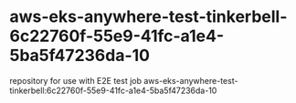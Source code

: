 # aws-eks-anywhere-test-tinkerbell-6c22760f-55e9-41fc-a1e4-5ba5f47236da-10
repository for use with E2E test job aws-eks-anywhere-test-tinkerbell:6c22760f-55e9-41fc-a1e4-5ba5f47236da-10
